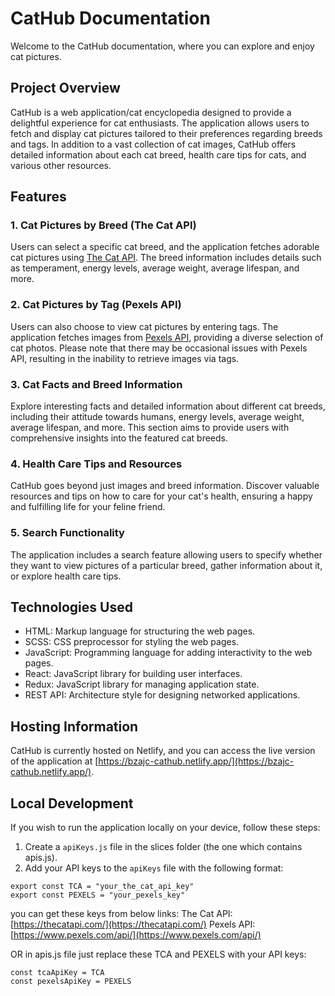 # CatHub Documentation

Welcome to the CatHub documentation, where you can explore and enjoy cat pictures.

## Project Overview

CatHub is a web application/cat encyclopedia designed to provide a delightful experience for cat enthusiasts. The application allows users to fetch and display cat pictures tailored to their preferences regarding breeds and tags. In addition to a vast collection of cat images, CatHub offers detailed information about each cat breed, health care tips for cats, and various other resources.

## Features

### 1. Cat Pictures by Breed (The Cat API)

Users can select a specific cat breed, and the application fetches adorable cat pictures using [The Cat API](https://thecatapi.com/). The breed information includes details such as temperament, energy levels, average weight, average lifespan, and more.

### 2. Cat Pictures by Tag (Pexels API)

Users can also choose to view cat pictures by entering tags. The application fetches images from [Pexels API](https://www.pexels.com/api/), providing a diverse selection of cat photos. Please note that there may be occasional issues with Pexels API, resulting in the inability to retrieve images via tags.

### 3. Cat Facts and Breed Information

Explore interesting facts and detailed information about different cat breeds, including their attitude towards humans, energy levels, average weight, average lifespan, and more. This section aims to provide users with comprehensive insights into the featured cat breeds.

### 4. Health Care Tips and Resources

CatHub goes beyond just images and breed information. Discover valuable resources and tips on how to care for your cat's health, ensuring a happy and fulfilling life for your feline friend.

### 5. Search Functionality

The application includes a search feature allowing users to specify whether they want to view pictures of a particular breed, gather information about it, or explore health care tips.

## Technologies Used

- HTML: Markup language for structuring the web pages.
- SCSS: CSS preprocessor for styling the web pages.
- JavaScript: Programming language for adding interactivity to the web pages.
- React: JavaScript library for building user interfaces.
- Redux: JavaScript library for managing application state.
- REST API: Architecture style for designing networked applications.

## Hosting Information

CatHub is currently hosted on Netlify, and you can access the live version of the application at [https://bzajc-cathub.netlify.app/](https://bzajc-cathub.netlify.app/).

## Local Development

If you wish to run the application locally on your device, follow these steps:

1. Create a `apiKeys.js` file in the slices folder (the one which contains apis.js).
2. Add your API keys to the `apiKeys` file with the following format:
```
export const TCA = "your_the_cat_api_key"
export const PEXELS = "your_pexels_key"
```

you can get these keys from below links:
The Cat API: [https://thecatapi.com/](https://thecatapi.com/)
Pexels API: [https://www.pexels.com/api/](https://www.pexels.com/api/)

OR in apis.js file just replace these TCA and PEXELS with your API keys:
```
const tcaApiKey = TCA
const pexelsApiKey = PEXELS
```
